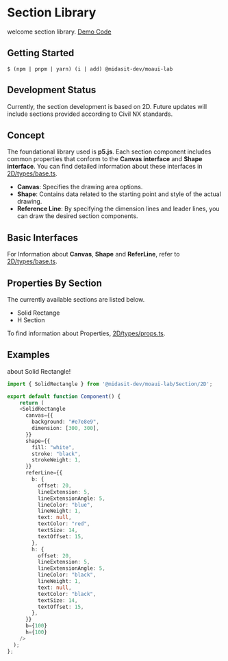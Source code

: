 # Section Library

welcome section library. [Demo Code](../../../test/section/README.md)

## Getting Started

```cli
$ (npm | pnpm | yarn) (i | add) @midasit-dev/moaui-lab
```

## Development Status

Currently, the section development is based on 2D. Future updates will include sections provided according to Civil NX standards.

## Concept

The foundational library used is **p5.js**. Each section component includes common properties that conform to the **Canvas interface** and **Shape interface**. You can find detailed information about these interfaces in [2D/types/base.ts](./2D/types/base.ts).

- **Canvas**: Specifies the drawing area options.
- **Shape**: Contains data related to the starting point and style of the actual drawing.
- **Reference Line**: By specifying the dimension lines and leader lines, you can draw the desired section components.

## Basic Interfaces

For Information about **Canvas**, **Shape** and **ReferLine**, refer to [2D/types/base.ts](./2D/types/base.ts).

## Properties By Section

The currently available sections are listed below.
- Solid Rectange
- H Section

To find information about Properties, [2D/types/props.ts](./2D/types/props.ts).

## Examples

about Solid Rectangle!

```typescript
import { SolidRectangle } from '@midasit-dev/moaui-lab/Section/2D';

export default function Component() {
	return (
    <SolidRectangle
      canvas={{
        background: "#e7e8e9",
        dimension: [300, 300],
      }}
      shape={{
        fill: "white",
        stroke: "black",
        strokeWeight: 1,
      }}
      referLine={{
        b: {
          offset: 20,
          lineExtension: 5,
          lineExtensionAngle: 5,
          lineColor: "blue",
          lineWeight: 1,
          text: null,
          textColor: "red",
          textSize: 14,
          textOffset: 15,
        },
        h: {
          offset: 20,
          lineExtension: 5,
          lineExtensionAngle: 5,
          lineColor: "black",
          lineWeight: 1,
          text: null,
          textColor: "black",
          textSize: 14,
          textOffset: 15,
        },
      }}
      b={100}
      h={100}
    />
  );
};
```
